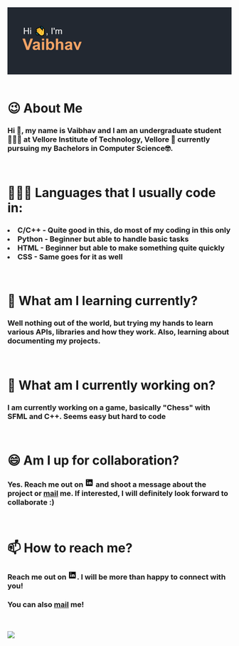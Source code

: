 <!--
**GhostVaibhav/GhostVaibhav** is a ✨ _special_ ✨ repository because its `README.md` (this file) appears on your GitHub profile.

Here are some ideas to get you started:

- 🔭 I’m currently working on ...
- 🌱 I’m currently learning ...
- 👯 I’m looking to collaborate on ...
- 🤔 I’m looking for help with ...
- 💬 Ask me about ...
- 📫 How to reach me: ...
- 😄 Pronouns: ...
- ⚡ Fun fact: ...
-->
<header>
<img src="header.png" width="1200"/>
</header>

# :wink: About Me
### Hi :wave:, my name is Vaibhav and I am an undergraduate student 👨🏻‍🎓 at Vellore Institute of Technology, Vellore 🏫 currently pursuing my Bachelors in Computer Science:nerd_face:.
<br>

# 👨🏻‍💻 Languages that I usually code in:
### <b><li>C/C++</b> - Quite good in this, do most of my coding in this only<b><li>Python</b> - Beginner but able to handle basic tasks<b><li>HTML</b> - Beginner but able to make something quite quickly <b><li>CSS</b> - Same goes for it as well
<br>

# 🌱 What am I learning currently?
### Well nothing out of the world, but trying my hands to learn various APIs, libraries and how they work. Also, learning about documenting my projects.
<br>

# :dart: What am I currently working on?
### I am currently working on a game, basically "Chess" with SFML and C++. <b>Seems easy</b> but hard to code
<br>

# 😄 Am I up for collaboration?

### Yes. Reach me out on  [<img src="linkedin.gif" width="20" height="20"/>][2]  and shoot a message about the project or <a href="mailto:sharmavaibhav110028@gmail.com">mail</a> me. If interested, I will definitely look forward to collaborate :)
<br>

# 📫 How to reach me?

### Reach me out on  [<img src="linkedin.gif" width="20" height="20"/>][2]. I will be more than happy to connect with you!
### You can also <a href="mailto:sharmavaibhav110028@gmail.com">mail</a> me!
<br>


[2]: https://www.linkedin.com/in/ghost-vaibhav/

[<img align="center" src="https://github-readme-stats.vercel.app/api?username=GhostVaibhav&show_icons=true&theme=tokyonight"/>](https://github.com/GhostVaibhav/)

